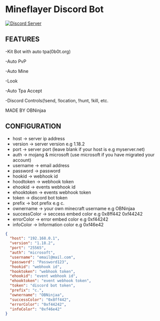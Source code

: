 # Mineflayer Discord Bot

<a href="https://discord.gg/numgPDvq5Q"><img src="https://discord.com/api/guilds/883397209306038272/widget.png?style=shield" alt="Discord Server"/></a>

## FEATURES
-Kit Bot with auto tpa(0b0t.org)

-Auto PvP

-Auto Mine

-Look

-Auto Tpa Accept

-Discord Controls(!send, !location, !hunt, !kill, etc.

MADE BY OBNinjaa





## CONFIGURATION
- host -> server ip address
- version -> server version e.g 1.18.2
- port -> server port (leave blank if your host is e.g myserver.net)
- auth -> mojang & microsoft (use microsoft if you have migrated your account)
- username -> email address
- password -> password
- hookid -> webhook id
- hoodtoken -> webhook token
- ehookid -> events webhook id
- ehooktoken -> events webhook token
- token -> discord bot token
- prefix -> bot prefix e.g c.
- ownername -> your own minecraft username e.g OBNinjaa
- successColor -> seccess embed color e.g 0x8ff442 0xf44242
- errorColor -> error embed color e.g 0xf44242
- infoColor -> Information color e.g 0xf46e42

```json
{
  "host": "192.168.0.1",
  "version": "1.18.2",
  "port": "25565",
  "auth": "microsoft",
  "username": "email@mail.com",
  "password": "Password123",
  "hookid": "webhook id",
  "hooktoken": "webhook token",
  "ehookid": "event webhook id",
  "ehooktoken": "event webhook token",
  "token": "discord bot token",
  "prefix": "c.",
  "ownername": "OBNinjaa",
  "successColor": "0x8ff442",
  "errorColor": "0xf44242",
  "infoColor": "0xf46e42"
}
```
